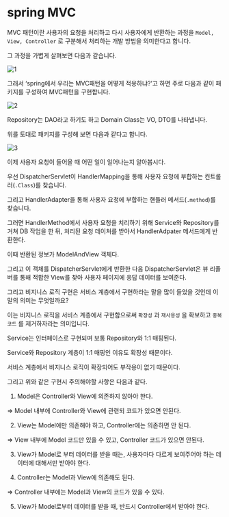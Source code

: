 # spring MVC

MVC 패턴이란 사용자의 요청을 처리하고 다시 사용자에게 반환하는 과정을 `Model, View, Controller` 로 구분해서 처리하는 개발 방법을 의미한다고 합니다.

그 과정을 가볍게 살펴보면 다음과 같습니다.

![1](https://user-images.githubusercontent.com/102807742/200558614-6f69d66f-2149-41e8-85c4-67b2825a682b.png)

그래서 ‘spring에서 우리는 MVC패턴을 어떻게 적용하냐?’고 하면 주로 다음과 같이 패키지를 구성하여 MVC패턴을 구현합니다.

![2](https://user-images.githubusercontent.com/102807742/200558623-afe4ebfd-c21f-4e18-9d4c-f678e2478760.png)

Repository는 DAO라고 하기도 하고 Domain Class는 VO, DTO를 나타냅니다.

위를 토대로 패키지를 구성해 보면 다음과 같다고 합니다.

![3](https://user-images.githubusercontent.com/102807742/200558628-1e7b61ef-d1c4-4c7b-a82c-2a049c067681.png)

이제 사용자 요청이 들어올 때 어떤 일이 일어나는지 알아봅시다.

우선 DispatcherServlet이 HandlerMapping을 통해 사용자 요청에 부합하는 컨트롤러(`.Class`)를 찾습니다.

그리고 HandlerAdapter을 통해 사용자 요청에 부합하는 핸들러 메서드(`.method`)를 찾습니다.

그러면 HandlerMethod에서 사용자 요청을 치리하기 위해 Service와 Repository를 거쳐 DB 작업을 한 뒤, 처리된 요청 데이처를 받아서 HandlerAdpater 메서드에게 반환한다.

이때 반환된 정보가 ModelAndView 객체다.

그리고 이 객체를 DispatcherServlet에게 반환한 다음 DispatcherServlet은 뷰 리졸버를 통해 적합한 View를 찾아 사용자 페이지에 응답 데이터를 보여준다.

그리고 비지니스 로직 구현은 서비스 계층에서 구현하라는 말을 많이 들었을 것인데 이 말의 의미는 무엇일까요?

이는 비지니스 로직을 서비스 계층에서 구현함으로써 `확장성` 과 `재사용성` 을 확보하고  `중복 코드` 를 제거하자라는 의미입니다.

Service는 인터페이스로 구현되며 보통  Repository와 1:1 매핑된다.

Service와 Repository 계층이 1:1 매핑인 이유도 확장성 때문이다.

서비스 계층에서 비지니스 로직이 확장되어도 부작용이 없기 때문이다.

그리고 위와 같은 구현시 주의해야할 사항은 다음과 같다.

1) Model은 Controller와 View에 의존하지 않아야 한다.

⇒ Model 내부에 Controller와 View에 관련되 코드가 있으면 안된다.

2) View는 Model에만 의존해야 하고, Controller에는 의존하면 안 된다.

⇒ View 내부에 Model 코드만 있을 수 있고, Controller 코드가 있으면 안된다.

3) View가 Model로 부터 데이터를 받을 때는, 사용자마다 다르게 보여주어야 하는 데이터에 대해서만 받아야 한다.

4) Controller는 Model과 View에 의존해도 된다.

⇒ Controller 내부에는 Model과 View의 코드가 있을 수 있다.

5) View가 Model로부터 데이터를 받을 때, 반드시 Controller에서 받아야 한다.